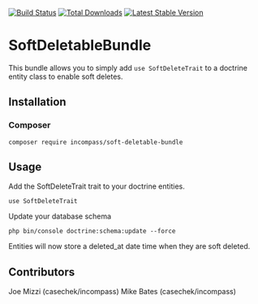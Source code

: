 [![Build Status](https://travis-ci.org/incompass/SoftDeletableBundle.svg?branch=master)](https://travis-ci.org/incompass/SoftDeletableBundle)
[![Total Downloads](https://poser.pugx.org/incompass/soft-deletable-bundle/downloads.svg)](https://packagist.org/packages/incompass/soft-deletable-bundle)
[![Latest Stable Version](https://poser.pugx.org/incompass/soft-deletable-bundle/v/stable.svg)](https://packagist.org/packages/incompass/soft-deletable-bundle)

SoftDeletableBundle
===================

This bundle allows you to simply add ```use SoftDeleteTrait```
to a doctrine entity class to enable soft deletes.

Installation
------------

### Composer
```
composer require incompass/soft-deletable-bundle
```

Usage
-----

Add the SoftDeleteTrait trait to your doctrine entities.

```
use SoftDeleteTrait
```

Update your database schema
```
php bin/console doctrine:schema:update --force
```

Entities will now store a deleted_at date time when they are soft deleted.

Contributors
------------

Joe Mizzi (casechek/incompass)
Mike Bates (casechek/incompass)
